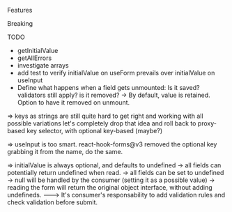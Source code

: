 Features

Breaking

TODO

- getInitialValue
- getAllErrors
- investigate arrays
- add test to verify initialValue on useForm prevails over initialValue on useInput
- Define what happens when a field gets unmounted: Is it saved? validators still apply? is it removed?
  -> By default, value is retained. Option to have it removed on unmount.

=> keys as strings are still quite hard to get right and working with all possible variations
let's completely drop that idea and roll back to proxy-based key selector, with optional key-based (maybe?)

=> useInput is too smart. react-hook-forms@v3 removed the optional key grabbing it from the name, do the same.

=> initialValue is always optional, and defaults to undefined
-> all fields can potentially return undefined when read.
-> all fields can be set to undefined
-> null will be handled by the consumer (setting it as a possible value)
-> reading the form will return the original object interface, without adding undefineds.
---> It's consumer's responsability to add validation rules and check validation before submit.
